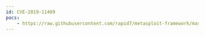 ```yaml
---
id: CVE-2019-11409
pocs:
    - https://raw.githubusercontent.com/rapid7/metasploit-framework/master/modules/exploits/unix/webapp/fusionpbx_operator_panel_exec_cmd_exec.rb
---
```

